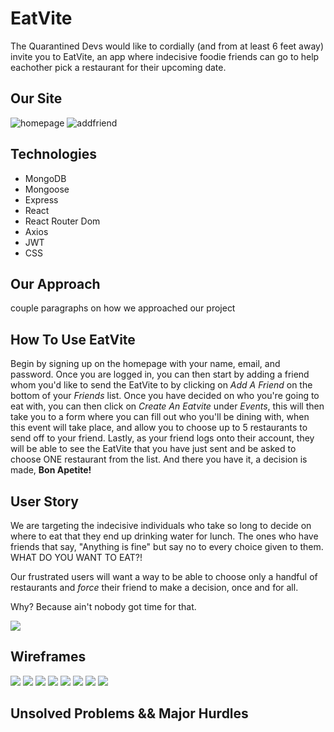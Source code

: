 # EatVite
The Quarantined Devs
would like to cordially (and from at least 6 feet away) invite you to EatVite, an app where indecisive foodie friends can go to help eachother pick a restaurant for their upcoming date.

## Our Site
<img src="client/public/homepage.png" alt="homepage"> 
<img src="client/public/addfriend.png" alt="addfriend">

## Technologies
- MongoDB 
- Mongoose
- Express
- React
- React Router Dom
- Axios
- JWT
- CSS

## Our Approach
couple paragraphs on how we approached our project

## How To Use EatVite
Begin by signing up on the homepage with your name, email, and password. Once you are logged in, you can then start by adding a friend whom you'd like to send the EatVite to by clicking on *Add A Friend* on the bottom of your *Friends* list. Once you have decided on who you're going to eat with, you can then click on *Create An Eatvite* under *Events*, this will then take you to a form where you can fill out who you'll be dining with, when this event will take place, and allow you to choose up to 5 restaurants to send off to your friend. Lastly, as your friend logs onto their account, they will be able to see the EatVite that you have just sent and be asked to choose ONE restaurant from the list. And there you have it, a decision is made, **Bon Apetite!**

## User Story 
We are targeting the indecisive individuals who take so long to decide on where to eat that they end up drinking water for lunch. The ones who have friends that say, "Anything is fine" but say no to every choice given to them. WHAT DO YOU WANT TO EAT?! 

Our frustrated users will want a way to be able to choose only a handful of restaurants and *force* their friend to make a decision, once and for all. 

Why? Because ain't nobody got time for that.

<img src="https://media1.giphy.com/media/3ov9jPDMzHPjTklNKw/giphy.gif?cid=dc79c3575a609ef54657734859eaa3f1">

## Wireframes
<img src="client/public/one.png">
<img src="client/public/two.png">
<img src="client/public/three.png">
<img src="client/public/four.png">
<img src="client/public/five.png">
<img src="client/public/sixe.png">
<img src="client/public/seven.png">
<img src="client/public/eight.png">

## Unsolved Problems && Major Hurdles

